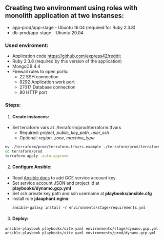## Creating two environment using roles with monolith application at two instanses:
- app-prod/app-stage - Ubuntu 16.04 (required for Ruby 2.3.8)
- db-prod/app-stage  - Ubuntu 20.04


### Used enviroment:
* Application code https://github.com/express42/reddit
* Ruby 2.3.8 (required by this version of the application)
* MongoDB 4.4
* Firewall rules to open ports:
  - 22     SSH connection
  - 9292   Application work port
  - 27017  Database connection
  - 80     HTTP port

### Steps:

1. #### Create instances:
  - Set terraform vars at ./terraform/prod/terraform.tfvars
    - Required: *project, public_key_path, user_ssh*
    - Optional: *region, zone, machine_type*

```bash
mv ./terraform/prod/terraform.tfvars.example ./terraform/prod/terraform.tfvars
cd terraform/prod
terraform apply -auto-approve
```

2. #### Configure Ansible:
  - Read [Ansible docs](https://docs.ansible.com/ansible/latest/scenario_guides/guide_gce.html) to add GCE service account key.
  - Set service account JSON and project id at **playbooks/dynamo.gcp.yml**
  - Set ssh private key path and ssh username at **playbooks/ansible.cfg**
  - Install role **jdauphant.nginx**:
    ```
    ansible-galaxy install -r environments/stage/requirements.yml
    ```

3. #### Deploy:
  ```
  ansible-playbook playbooks/site.yaml environments/stage/dynamo.gcp.yml
  ansible-playbook playbooks/site.yaml environments/prod/dynamo.gcp.yml
  ```